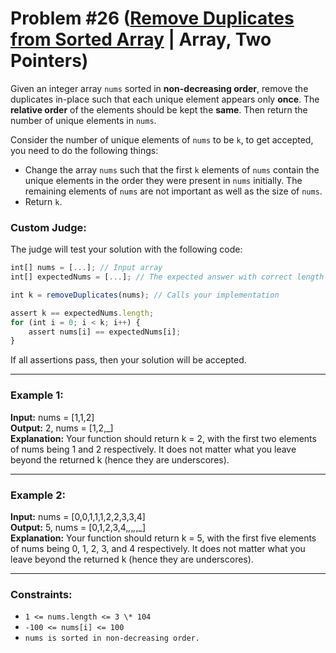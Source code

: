 # Problem #26 ([Remove Duplicates from Sorted Array](https://leetcode.com/problems/remove-duplicates-from-sorted-array) | Array, Two Pointers)

Given an integer array `nums` sorted in **non-decreasing order**, remove the duplicates in-place such that each unique element appears only **once**. The **relative order** of the elements should be kept the **same**. Then return the number of unique elements in `nums`.

Consider the number of unique elements of `nums` to be `k`, to get accepted, you need to do the following things:

-   Change the array `nums` such that the first `k` elements of `nums` contain the unique elements in the order they were present in `nums` initially. The remaining elements of `nums` are not important as well as the size of `nums`.
-   Return `k`.

### Custom Judge:

The judge will test your solution with the following code:

```js
int[] nums = [...]; // Input array
int[] expectedNums = [...]; // The expected answer with correct length

int k = removeDuplicates(nums); // Calls your implementation

assert k == expectedNums.length;
for (int i = 0; i < k; i++) {
    assert nums[i] == expectedNums[i];
}
```

If all assertions pass, then your solution will be accepted.

---

### Example 1:

**Input:** nums = [1,1,2] <br>
**Output:** 2, nums = [1,2,_] <br>
**Explanation:** Your function should return k = 2, with the first two elements of nums being 1 and 2 respectively.
It does not matter what you leave beyond the returned k (hence they are underscores).

---

### Example 2:

**Input:** nums = [0,0,1,1,1,2,2,3,3,4] <br>
**Output:** 5, nums = [0,1,2,3,4,_,_,_,_,_] <br>
**Explanation:** Your function should return k = 5, with the first five elements of nums being 0, 1, 2, 3, and 4 respectively.
It does not matter what you leave beyond the returned k (hence they are underscores).

---

### Constraints:

-   `1 <= nums.length <= 3 \* 104`
-   `-100 <= nums[i] <= 100`
-   `nums is sorted in non-decreasing order.`
